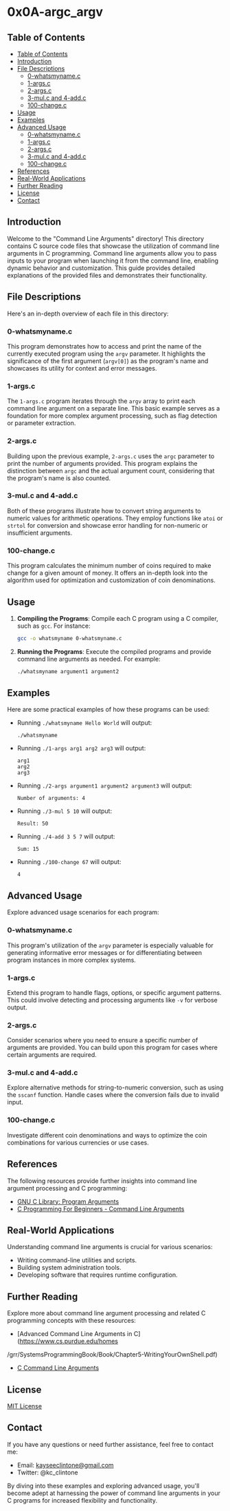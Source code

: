 
# 0x0A-argc_argv
## Table of Contents

- [Table of Contents](#table-of-contents)
- [Introduction](#introduction)
- [File Descriptions](#file-descriptions)
  - [0-whatsmyname.c](#0-whatsmynamec)
  - [1-args.c](#1-argsc)
  - [2-args.c](#2-argsc)
  - [3-mul.c and 4-add.c](#3-mulc-and-4-addc)
  - [100-change.c](#100-changec)
- [Usage](#usage)
- [Examples](#examples)
- [Advanced Usage](#advanced-usage)
  - [0-whatsmyname.c](#0-whatsmynamec-1)
  - [1-args.c](#1-argsc-1)
  - [2-args.c](#2-argsc-1)
  - [3-mul.c and 4-add.c](#3-mulc-and-4-addc-1)
  - [100-change.c](#100-changec-1)
- [References](#references)
- [Real-World Applications](#real-world-applications)
- [Further Reading](#further-reading)
- [License](#license)
- [Contact](#contact)

## Introduction

Welcome to the "Command Line Arguments" directory! This directory contains C source code files that showcase the utilization of command line arguments in C programming. Command line arguments allow you to pass inputs to your program when launching it from the command line, enabling dynamic behavior and customization. This guide provides detailed explanations of the provided files and demonstrates their functionality.

## File Descriptions

Here's an in-depth overview of each file in this directory:

### 0-whatsmyname.c

This program demonstrates how to access and print the name of the currently executed program using the `argv` parameter. It highlights the significance of the first argument (`argv[0]`) as the program's name and showcases its utility for context and error messages.

### 1-args.c

The `1-args.c` program iterates through the `argv` array to print each command line argument on a separate line. This basic example serves as a foundation for more complex argument processing, such as flag detection or parameter extraction.

### 2-args.c

Building upon the previous example, `2-args.c` uses the `argc` parameter to print the number of arguments provided. This program explains the distinction between `argc` and the actual argument count, considering that the program's name is also counted.

### 3-mul.c and 4-add.c

Both of these programs illustrate how to convert string arguments to numeric values for arithmetic operations. They employ functions like `atoi` or `strtol` for conversion and showcase error handling for non-numeric or insufficient arguments.

### 100-change.c

This program calculates the minimum number of coins required to make change for a given amount of money. It offers an in-depth look into the algorithm used for optimization and customization of coin denominations.

## Usage

1. **Compiling the Programs**: Compile each C program using a C compiler, such as `gcc`. For instance:

   ```bash
   gcc -o whatsmyname 0-whatsmyname.c
   ```

2. **Running the Programs**: Execute the compiled programs and provide command line arguments as needed. For example:

   ```bash
   ./whatsmyname argument1 argument2
   ```

## Examples

Here are some practical examples of how these programs can be used:

- Running `./whatsmyname Hello World` will output:

  ```
  ./whatsmyname
  ```

- Running `./1-args arg1 arg2 arg3` will output:

  ```
  arg1
  arg2
  arg3
  ```

- Running `./2-args argument1 argument2 argument3` will output:

  ```
  Number of arguments: 4
  ```

- Running `./3-mul 5 10` will output:

  ```
  Result: 50
  ```

- Running `./4-add 3 5 7` will output:

  ```
  Sum: 15
  ```

- Running `./100-change 67` will output:
  ```
  4
  ```

## Advanced Usage

Explore advanced usage scenarios for each program:

### 0-whatsmyname.c

This program's utilization of the `argv` parameter is especially valuable for generating informative error messages or for differentiating between program instances in more complex systems.

### 1-args.c

Extend this program to handle flags, options, or specific argument patterns. This could involve detecting and processing arguments like `-v` for verbose output.

### 2-args.c

Consider scenarios where you need to ensure a specific number of arguments are provided. You can build upon this program for cases where certain arguments are required.

### 3-mul.c and 4-add.c

Explore alternative methods for string-to-numeric conversion, such as using the `sscanf` function. Handle cases where the conversion fails due to invalid input.

### 100-change.c

Investigate different coin denominations and ways to optimize the coin combinations for various currencies or use cases.

## References

The following resources provide further insights into command line argument processing and C programming:

- [GNU C Library: Program Arguments](https://www.gnu.org/software/libc/manual/html_node/Program-Arguments.html)
- [C Programming For Beginners - Command Line Arguments](https://www.learn-c.org/en/Command_Line_Arguments)

## Real-World Applications

Understanding command line arguments is crucial for various scenarios:

- Writing command-line utilities and scripts.
- Building system administration tools.
- Developing software that requires runtime configuration.

## Further Reading

Explore more about command line argument processing and related C programming concepts with these resources:

- [Advanced Command Line Arguments in C](https://www.cs.purdue.edu/homes

/grr/SystemsProgrammingBook/Book/Chapter5-WritingYourOwnShell.pdf)

- [C Command Line Arguments](https://www.tutorialspoint.com/cprogramming/c_command_line_arguments.htm)

## License

[MIT License](LICENSE)

## Contact

If you have any questions or need further assistance, feel free to contact me:

- Email: kayseeclintone@gmail.com
- Twitter: @kc_clintone

By diving into these examples and exploring advanced usage, you'll become adept at harnessing the power of command line arguments in your C programs for increased flexibility and functionality.
